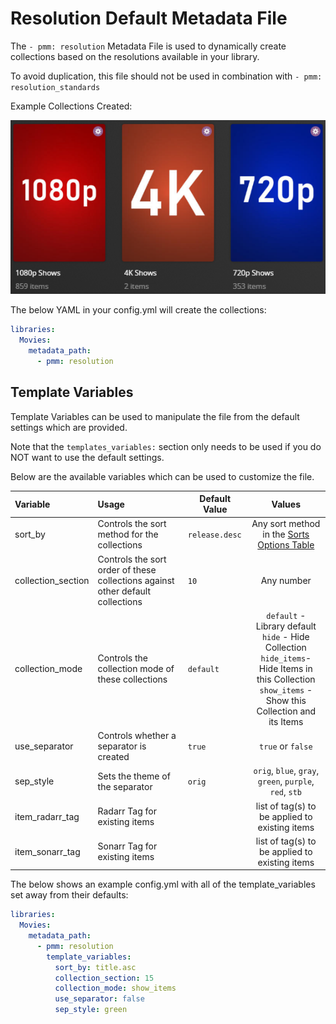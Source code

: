 # Resolution Default Metadata File

The `- pmm: resolution` Metadata File is used to dynamically create collections based on the resolutions available in your library.

To avoid duplication, this file should not be used in combination with `- pmm: resolution_standards`

Example Collections Created:

![](images/resolution.png)

The below YAML in your config.yml will create the collections:
```yaml
libraries:
  Movies:
    metadata_path:
      - pmm: resolution
```


## Template Variables
Template Variables can be used to manipulate the file from the default settings which are provided. 

Note that the `templates_variables:` section only needs to be used if you do NOT want to use the default settings.

Below are the available variables which can be used to customize the file.


| Variable           | Usage                                                                          | Default Value  |                                                                             Values                                                                             |
|:-------------------|:-------------------------------------------------------------------------------|----------------|:--------------------------------------------------------------------------------------------------------------------------------------------------------------:|
| sort_by            | Controls the sort method for the collections                                   | `release.desc` |                                                  Any sort method in the [Sorts Options Table](#sort-options)                                                   |
| collection_section | Controls the sort order of these collections against other default collections | `10`           |                                                                           Any number                                                                           |
| collection_mode    | Controls the collection mode of these collections                              | `default`      | `default` - Library default<br/>`hide` - Hide Collection<br/>`hide_items`- Hide Items in this Collection<br/>`show_items` - Show this Collection and its Items |
| use_separator      | Controls whether a separator is created                                        | `true`         |                                                                       `true` or `false`                                                                        |
| sep_style          | Sets the theme of the separator                                                | `orig`         |                                                    `orig`, `blue`, `gray`, `green`, `purple`, `red`, `stb`                                                     |
| item_radarr_tag    | Radarr Tag for existing items                                                  |                |                                                         list of tag(s) to be applied to existing items                                                         |
| item_sonarr_tag    | Sonarr Tag for existing items                                                  |                |                                                         list of tag(s) to be applied to existing items                                                         |

The below shows an example config.yml with all of the template_variables set away from their defaults:

```yaml
libraries:
  Movies:
    metadata_path:
      - pmm: resolution
        template_variables:
          sort_by: title.asc
          collection_section: 15
          collection_mode: show_items
          use_separator: false
          sep_style: green
```
